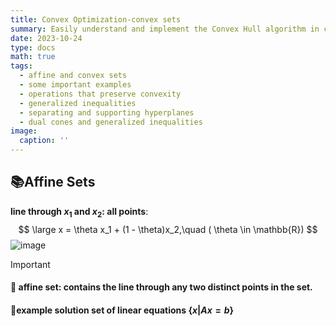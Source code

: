 ```yaml
---
title: Convex Optimization-convex sets
summary: Easily understand and implement the Convex Hull algorithm in computational geometry.
date: 2023-10-24
type: docs
math: true
tags:
  - affine and convex sets
  - some important examples
  - operations that preserve convexity
  - generalized inequalities
  - separating and supporting hyperplanes
  - dual cones and generalized inequalities
image:
  caption: ''
---
```




## 📚Affine Sets



**line through $x_1$ and $x_2$: all points**:
$$
\large   x = \theta x_1 + (1 - \theta)x_2,\quad ( \theta \in \mathbb{R})
$$
![image](https://github.com/user-attachments/assets/eeb22ef6-2093-4a9f-a2ed-4e38d1acecf4)
> [!IMPORTANT]
>
> #### 🚀 affine set: contains the line through any two distinct points in the set.
>
> #### 🚀example solution set of linear equations  {${x| Ax = b}$}
